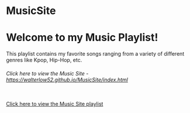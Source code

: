 # MusicSite

<h1> Welcome to my Music Playlist! </h1>
<p> This playlist contains my favorite songs ranging from a variety of different genres like Kpop, Hip-Hop, etc. </p>

<h6> Click here to view the Music Site -  <a href = "https://walterlow52.github.io/MusicSite/index.html"> https://walterlow52.github.io/MusicSite/index.html </a> </h6> <br>
<a href = "https://walterlow52.github.io/MusicSite/playlist.html"> Click here to view the Music Site playlist </a>
